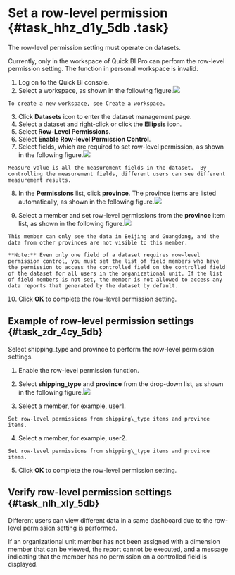 # Set a row-level permission {#task_hhz_d1y_5db .task}

The row-level permission setting must operate on datasets.

Currently, only in the workspace of Quick BI Pro can perform the row-level permission setting. The function in personal workspace is invalid.

1.   Log on to the Quick BI console. 
2.   Select a workspace, as shown in the following figure.![](http://static-aliyun-doc.oss-cn-hangzhou.aliyuncs.com/assets/img/9170/15502245051421_en-US.png)

 

    To create a new workspace, see Create a workspace.

3.   Click **Datasets** icon to enter the dataset management page. 
4.   Select a dataset and right-click or click the **Ellipsis** icon. 
5.   Select **Row-Level Permissions**. 
6.   Select **Enable Row-level Permission Control**. 
7.   Select fields, which are required to set row-level permission, as shown in the following figure.![](http://static-aliyun-doc.oss-cn-hangzhou.aliyuncs.com/assets/img/9170/15502245051427_en-US.png)

 

    Measure value is all the measurement fields in the dataset.  By controlling the measurement fields, different users can see different measurement results.

8.   In the **Permissions** list, click **province**. The province items are listed automatically, as shown in the following figure.![](http://static-aliyun-doc.oss-cn-hangzhou.aliyuncs.com/assets/img/9170/15502245051429_en-US.png)

 
9.   Select a member and set row-level permissions from the **province** item list, as shown in the following figure.![](http://static-aliyun-doc.oss-cn-hangzhou.aliyuncs.com/assets/img/9170/15502245051431_en-US.png)

 

    This member can only see the data in Beijing and Guangdong, and the data from other provinces are not visible to this member.

    **Note:** Even only one field of a dataset requires row-level permission control, you must set the list of field members who have the permission to access the controlled field on the controlled field of the dataset for all users in the organizational unit. If the list of field members is not set, the member is not allowed to access any data reports that generated by the dataset by default.

10.  Click **OK** to complete the row-level permission setting. 

## Example of row-level permission settings {#task_zdr_4cy_5db}

Select shipping\_type and province to perform the row-level permission settings.

1.   Enable the row-level permission function. 
2.   Select **shipping\_type** and **province** from the drop-down list, as shown in the following figure.![](http://static-aliyun-doc.oss-cn-hangzhou.aliyuncs.com/assets/img/9170/15502245051445_en-US.png)

 
3.   Select a member, for example, user1. 

    Set row-level permissions from shipping\_type items and province items.

4.   Select a member, for example, user2. 

    Set row-level permissions from shipping\_type items and province items.

5.   Click **OK** to complete the row-level permission setting. 

## Verify row-level permission settings {#task_nlh_xly_5db}

Different users can view different data in a same dashboard due to the row-level permission setting is performed.

If an organizational unit member has not been assigned with a dimension member that can be viewed, the report cannot be executed, and a message indicating that the member has no permission on a controlled field is displayed.

